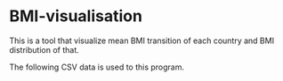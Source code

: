 # BMI-visualisation

This is a tool that visualize mean BMI transition of each country and BMI distribution of that. 

The following CSV data is used to this program.

